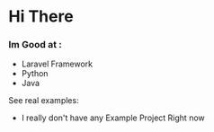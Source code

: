 # Hi There

### Im Good at :

* Laravel Framework
* Python
* Java

See real examples:
* I really don't have any Example Project Right now
